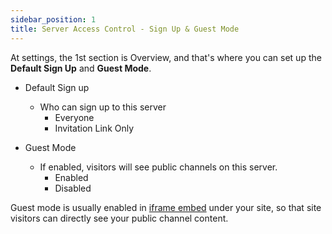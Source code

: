 ```yaml
---
sidebar_position: 1
title: Server Access Control - Sign Up & Guest Mode
---
```


At settings, the 1st section is Overview, and that's where you can set up the **Default Sign Up** and **Guest Mode**.

- Default Sign up

  - Who can sign up to this server
    - Everyone
    - Invitation Link Only

- Guest Mode
  - If enabled, visitors will see public channels on this server.
    - Enabled
    - Disabled

Guest mode is usually enabled in [iframe embed](/iframe-embed) under your site, so that site visitors can directly see your public channel content.
